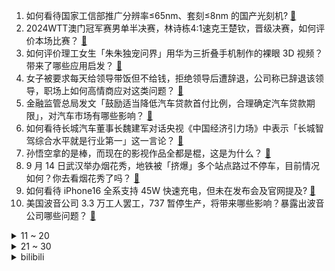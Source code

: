 1. 如何看待国家工信部推广分辨率≤65nm、套刻≤8nm 的国产光刻机? [:link:](https://www.zhihu.com/question/666927711)
2. 2024WTT澳门冠军赛男单半决赛，林诗栋4:1速克王楚钦，晋级决赛，如何评价本场比赛？ [:link:](https://www.zhihu.com/question/667176492)
3. 如何评价理工女生「朱朱独宠问界」用华为三折叠手机制作的裸眼 3D 视频？带来了哪些应用启发？ [:link:](https://www.zhihu.com/question/667128750)
4. 女子被要求每天给领导带饭但不给钱，拒绝领导后遭辞退，公司称已辞退该领导，职场上如何高情商应对这类问题？ [:link:](https://www.zhihu.com/question/667141464)
5. 金融监管总局发文「鼓励适当降低汽车贷款首付比例，合理确定汽车贷款期限」，对汽车市场有哪些影响？ [:link:](https://www.zhihu.com/question/667170022)
6. 如何看待长城汽车董事长魏建军对话央视《中国经济引力场》中表示「长城智驾综合水平就是行业第一」这一言论？ [:link:](https://www.zhihu.com/question/667036086)
7. 孙悟空拿的是棒，而现在的影视作品全都是棍，这是为什么？ [:link:](https://www.zhihu.com/question/666925982)
8. 9 月 14 日武汉举办烟花秀，地铁被「挤爆」多个站点路过不停车，目前情况如何？你去看烟花秀了吗？ [:link:](https://www.zhihu.com/question/667173115)
9. 如何看待 iPhone16 全系支持 45W 快速充电，但未在发布会及官网提及? [:link:](https://www.zhihu.com/question/666931718)
10. 美国波音公司 3.3 万工人罢工，737 暂停生产，将带来哪些影响？暴露出波音公司哪些问题？ [:link:](https://www.zhihu.com/question/667074948)
<details>
<summary>11 ~ 20</summary>

11. 三星电子全球大裁员，裁员比例高达30%，如何看待此事？三星遇到了哪些问题？ [:link:](https://www.zhihu.com/question/667029019)
12. 列车乘务员手臂有纹身，上铁合肥客运段回应已对其批评教育、追责考核，这一事件的公众反响反映了哪些问题？ [:link:](https://www.zhihu.com/question/667122031)
13. 如何评价TI13, XG被Tundra2:0抬走，中国DOTA2止步六强？ [:link:](https://www.zhihu.com/question/667174342)
14. 张继科的人气为什么这么高？ [:link:](https://www.zhihu.com/question/554753928)
15. 如何看待 8 月份德国汽车市场大跌 27.8%，特斯拉暴跌 65.7%？ [:link:](https://www.zhihu.com/question/666632124)
16. 茅台跌破 1300 元关口，续创 22 个月新低，五粮液、山西汾酒等多股均创新低，如何看待这一现象？ [:link:](https://www.zhihu.com/question/667030969)
17. 中国的大都市圈，如沪广深，有无必要修快速轨道交通？ [:link:](https://www.zhihu.com/question/665809584)
18. 男人为什么到了一定年纪就喜欢喝酒？ [:link:](https://www.zhihu.com/question/629804174)
19. 中秋节快到了，你的家乡都有什么习俗？是吃甜月饼还是咸月饼呢？ [:link:](https://www.zhihu.com/question/666732528)
20. 在你的领域，如何培养好的科研品味？ [:link:](https://www.zhihu.com/question/317250430)
</details>
<details>
<summary>21 ~ 30</summary>

21. 2024WTT澳门冠军赛女单半决赛，孙颖莎强势追分4:2力克张本美和，晋级决赛，如何评价本场比赛？ [:link:](https://www.zhihu.com/question/667084417)
22. 为什么说算力网络能构建真正的 AI 时代？ [:link:](https://www.zhihu.com/question/667025196)
23. 怎样制定一个游戏游玩计划？ [:link:](https://www.zhihu.com/question/667144517)
24. 如何评价《崩坏星穹铁道》2.5活动支线《受戒》？ [:link:](https://www.zhihu.com/question/666793295)
25. 应急车道，一停就罚：到底“多急”才能停？ [:link:](https://www.zhihu.com/question/657856616)
26. 作为一位空降的领导，如何才能迅速赢得团队的信任呢？ [:link:](https://www.zhihu.com/question/666634536)
27. 《一人之下》中年轻一代谁最厉害？ [:link:](https://www.zhihu.com/question/619767192)
28. 苹果 iPhone 16这轮「 AI 炒作」能改变其在华颓势吗？ [:link:](https://www.zhihu.com/question/666633373)
29. 《黑神话：悟空》会不会出后续DLC和ol联机？ [:link:](https://www.zhihu.com/question/665275257)
30. 演员李纯因母亲被困电梯怒斥小区物业，物业称「是紧急停电」，小区物业存在哪些问题？停电时应有哪些预案？ [:link:](https://www.zhihu.com/question/667142691)
</details><details>
<summary>bilibili</summary>

</details>